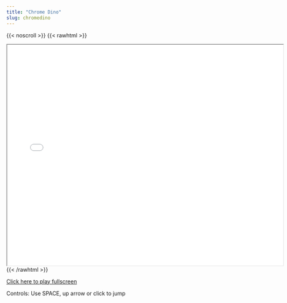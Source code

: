 ```yaml
---
title: "Chrome Dino"
slug: chromedino
---
```


{{< noscroll >}}
{{< rawhtml >}}
<iframe width="720" height="576" name="iframe" src="/cjs-garchive/chromedino/index.html"></iframe>
{{< /rawhtml >}}

[Click here to play fullscreen](/cjs-garchive/chromedino)

Controls: Use SPACE, up arrow or click to jump
